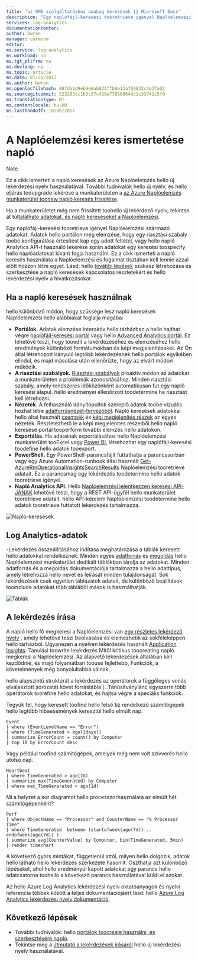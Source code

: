 ```yaml
---
title: "az OMS szolgáltatáshoz aaaLog keresések |} Microsoft Docs"
description: "Egy naplófájl-keresési tooretrieve igényel Naplóelemzési származó adatokat.  Ez a cikk ismerteti a keresések Naplóelemzési használt új naplófájl és fogalmak toounderstand szüksége előtt hozzon létre egyet."
services: log-analytics
documentationcenter: 
author: bwren
manager: carmonm
editor: 
ms.service: log-analytics
ms.workload: na
ms.tgt_pltfrm: na
ms.devlang: na
ms.topic: article
ms.date: 07/25/2017
ms.author: bwren
ms.openlocfilehash: 08fda1d9eb9e6ab824ffb9e12af09832c3e3fad2
ms.sourcegitcommit: 523283cc1b3c37c428e77850964dc1c33742c5f0
ms.translationtype: MT
ms.contentlocale: hu-HU
ms.lasthandoff: 10/06/2017
---
```

# <a name="understanding-log-searches-in-log-analytics"></a>A Naplóelemzési keres ismertetése napló

> [!NOTE]
> Ez a cikk ismerteti a napló keresések az Azure Naplóelemzés hello új lekérdezési nyelv használatával.  További tudnivalók hello új nyelv, és hello eljárás tooupgrade lekérése a munkaterületen a [az Azure Naplóelemzés munkaterület toonew napló keresés frissítése](log-analytics-log-search-upgrade.md).  
>
> Ha a munkaterületet még nem frissített toohello új lekérdező nyelv, tekintse át túl[található adatokat, és napló kereséseket a Naplóelemzési](log-analytics-log-searches.md).

Egy naplófájl-keresési tooretrieve igényel Naplóelemzési származó adatokat.  Adatok hello portálon még elemzése, hogy egy riasztási szabály toobe konfigurálása értesítést kap egy adott feltétel, vagy hello napló Analytics API-t használó lekérése során adatokat egy keresési toospecify hello naplóadatokat kívánt fogja használni.  Ez a cikk ismerteti a napló keresés használata a Naplóelemzési és fogalmat tisztában kell lennie azzal előtt hozzon létre egyet. Lásd: hello [további lépések](#next-steps) szakasz létrehozása és szerkesztése a napló keresések kapcsolatos részletekért és hello lekérdezési nyelv a hivatkozásokat.

## <a name="where-log-searches-are-used"></a>Ha a napló keresések használnak

hello különböző módon, hogy szüksége lesz napló keresések Naplóelemzési hello alábbiakat foglalja magába:

- **Portálok.** Adatok elemzése interaktív hello tárházban a hello hajthat végre [naplófájl-keresési portál](log-analytics-log-search-log-search-portal.md) vagy hello [Advanced Analytics portál](https://go.microsoft.com/fwlink/?linkid=856587).  Ez lehetővé teszi, hogy tooedit a lekérdezéséhez és elemzéséhez hello eredmények különböző formátumokban és képi megjelenítéseket.  Az Ön által létrehozott irányuló legtöbb lekérdezésnek hello portálok egyikében elindul, és majd másolása után ellenőrizte, hogy az elvárt módon működik.
- **A riasztási szabályok.** [Riasztási szabályok](log-analytics-alerts.md) proaktív módon az adatokat a munkaterületen a problémák azonosításához.  Minden riasztási szabály, amely rendszeres időközönként automatikusan fut egy napló keresési alapul.  hello eredményei ellenőrzött toodetermine ha riasztást kell létrehozni.
- **Nézetek.**  A felhasználó irányítópultok szereplő adatok toobe vizuális hozhat létre [adatforrásnézet-tervezőből](log-analytics-view-designer.md).  Napló keresések adatokkal hello által használt [csempék](log-analytics-view-designer-tiles.md) és [képi megjelenítés részek](log-analytics-view-designer-parts.md) az egyes nézetek.  Részletezhető le a képi megjelenítés részeiből hello napló keresése portál tooperform további elemzés hello adatokon.
- **Exportálás.**  Ha adatainak exportálásához hello Naplóelemzési munkaterület tooExcel vagy [Power BI](log-analytics-powerbi.md), létrehozhat egy naplófájl-keresési toodefine hello adatok tooexport.
- **PowerShell.** Egy PowerShell-parancsfájlt futtathatja a parancssorban vagy egy Azure Automation-runbook által használt [Get-AzureRmOperationalInsightsSearchResults](https://docs.microsoft.com/powershell/module/azurerm.operationalinsights/get-azurermoperationalinsightssearchresults?view=azurermps-4.0.0) Naplóelemzési tooretrieve adatait.  Ez a parancsmag egy lekérdezés toodetermine hello adatok tooretrieve igényel.
- **Napló Analytics API.**  Hello [Naplóelemzési jelentkezzen keresési API-JÁNAK](log-analytics-log-search-api.md) lehetővé teszi, hogy a REST API-ügyfél hello munkaterület tooretrieve adatait.  hello API-kérelem Naplóelemzési toodetermine hello adatok tooretrieve futtatott lekérdezés tartalmazza.

![Napló-keresések](media/log-analytics-log-search-new/log-search-overview.png)

## <a name="how-log-analytics-data-is-organized"></a>Log Analytics-adatok
-Lekérdezés összeállításához indítása meghatározása a táblák keresett hello adatokkal rendelkeznek. Minden egyes [adatforrás](log-analytics-data-sources.md) és [megoldás](../operations-management-suite/operations-management-suite-solutions.md) hello Naplóelemzési munkaterület dedikált táblákban tárolja az adatokat.  Minden adatforrás és a megoldás dokumentációja tartalmazza a hello adattípus, amely létrehozza hello nevét és leírását minden tulajdonságát.     Sok lekérdezések csak egyetlen táblázatok adatait, de különböző beállítások tooinclude adatokat több táblából mások is használhatják.

![Táblák](media/log-analytics-log-search-new/queries-tables.png)


## <a name="writing-a-query"></a>A lekérdezés írása
A napló hello fő megkeresi a Naplóelemzési van [egy részletes lekérdező nyelv](https://docs.loganalytics.io/) , amely lehetővé teszi beolvasása és elemezhetik az sokféleképpen hello tárházból.  Ugyanezen a nyelven lekérdezés használt [Application Insights](../application-insights/app-insights-analytics.md).  Tanulási toowrite lekérdezés Mitől kritikus toocreating napló megkeresi a Naplóelemzési.  Az alapvető lekérdezések általában kell kezdődnie, és majd folyamatban toouse fejlettebb, Funkciók, a követelmények még bonyolultabbá válnak.

hello alapszintű struktúrát a lekérdezés az operátorok a függőleges vonás elválasztott sorozatát követ forrástábla `|`.  Tanúsítványlánc egyszerre több operátorok toorefine hello adatokat, és hajtsa végre a speciális funkciók.

Tegyük fel, hogy keresett toofind hello felső tíz rendelkező számítógépek hello legtöbb hibaesemények keresztül hello elmúlt nap.

    Event
    | where (EventLevelName == "Error")
    | where (TimeGenerated > ago(1days))
    | summarize ErrorCount = count() by Computer
    | top 10 by ErrorCount desc

Vagy például toofind számítógépek, amelyek még nem volt szívverés hello utolsó nap.

    Heartbeat
    | where TimeGenerated > ago(7d)
    | summarize max(TimeGenerated) by Computer
    | where max_TimeGenerated < ago(1d)  

Mi a helyzet a sor diagramot hello processzorhasználata az elmúlt hét számítógépenként?

    Perf
    | where ObjectName == "Processor" and CounterName == "% Processor Time"
    | where TimeGenerated  between (startofweek(ago(7d)) .. endofweek(ago(7d)) )
    | summarize avg(CounterValue) by Computer, bin(TimeGenerated, 5min)
    | render timechart    

A következő gyors mintákat, függetlenül attól, milyen hello dolgozik, adatok hello látható hello lekérdezés szerkezete hasonlít.  Oszthatja azt különböző lépéseket, ahol hello eredményül kapott adatokat egy parancs hello adatcsatorna toohello a következő parancs használatával küldi el azokat.

Az hello Azure Log Analytics lekérdezési nyelv oktatóanyagok és nyelvi referencia többek között a teljes dokumentációjáért lásd: hello [Azure Log Analytics lekérdezési nyelv dokumentáció](https://docs.loganalytics.io/).

## <a name="next-steps"></a>Következő lépések

- További tudnivalók: hello [portálok toocreate használni, és szerkesztésére napló](log-analytics-log-search-portals.md).
- Tekintse meg a [útmutató a lekérdezések írásáról](https://go.microsoft.com/fwlink/?linkid=856078) hello új lekérdezési nyelv használatával.
